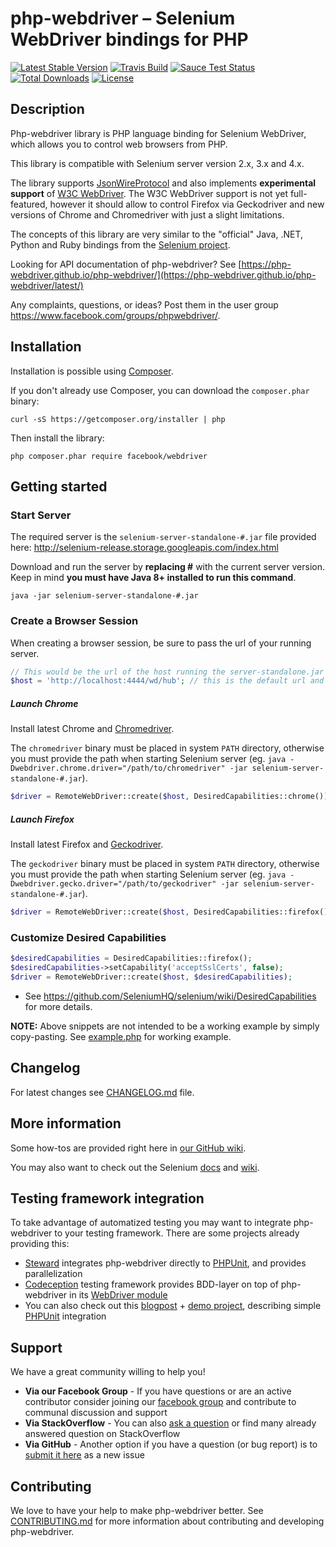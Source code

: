 # php-webdriver – Selenium WebDriver bindings for PHP

[![Latest Stable Version](https://img.shields.io/packagist/v/facebook/webdriver.svg?style=flat-square)](https://packagist.org/packages/facebook/webdriver)
[![Travis Build](https://img.shields.io/travis/facebook/php-webdriver/community.svg?style=flat-square)](https://travis-ci.org/facebook/php-webdriver)
[![Sauce Test Status](https://saucelabs.com/buildstatus/php-webdriver)](https://saucelabs.com/u/php-webdriver)
[![Total Downloads](https://img.shields.io/packagist/dt/facebook/webdriver.svg?style=flat-square)](https://packagist.org/packages/facebook/webdriver)
[![License](https://img.shields.io/packagist/l/facebook/webdriver.svg?style=flat-square)](https://packagist.org/packages/facebook/webdriver)

## Description
Php-webdriver library is PHP language binding for Selenium WebDriver, which allows you to control web browsers from PHP.

This library is compatible with Selenium server version 2.x, 3.x and 4.x.

The library supports [JsonWireProtocol](https://github.com/SeleniumHQ/selenium/wiki/JsonWireProtocol) and also
implements **experimental support** of [W3C WebDriver](https://w3c.github.io/webdriver/webdriver-spec.html).
The W3C WebDriver support is not yet full-featured, however it should allow to control Firefox via Geckodriver and new
versions of Chrome and Chromedriver with just a slight limitations.

The concepts of this library are very similar to the "official" Java, .NET, Python and Ruby bindings from the
[Selenium project](https://github.com/SeleniumHQ/selenium/).

Looking for API documentation of php-webdriver? See [https://php-webdriver.github.io/php-webdriver/](https://php-webdriver.github.io/php-webdriver/latest/)

Any complaints, questions, or ideas? Post them in the user group https://www.facebook.com/groups/phpwebdriver/.

## Installation

Installation is possible using [Composer](https://getcomposer.org/).

If you don't already use Composer, you can download the `composer.phar` binary:

    curl -sS https://getcomposer.org/installer | php

Then install the library:

    php composer.phar require facebook/webdriver

## Getting started

### Start Server

The required server is the `selenium-server-standalone-#.jar` file provided here: http://selenium-release.storage.googleapis.com/index.html

Download and run the server by **replacing #** with the current server version. Keep in mind **you must have Java 8+ installed to run this command**.

    java -jar selenium-server-standalone-#.jar

### Create a Browser Session

When creating a browser session, be sure to pass the url of your running server.

```php
// This would be the url of the host running the server-standalone.jar
$host = 'http://localhost:4444/wd/hub'; // this is the default url and port where Selenium server starts
```

##### Launch Chrome

Install latest Chrome and [Chromedriver](https://sites.google.com/a/chromium.org/chromedriver/downloads).

The `chromedriver` binary must be placed in system `PATH` directory, otherwise you must provide the path when starting Selenium server
(eg. `java -Dwebdriver.chrome.driver="/path/to/chromedriver" -jar selenium-server-standalone-#.jar`).

```php
$driver = RemoteWebDriver::create($host, DesiredCapabilities::chrome());
```

##### Launch Firefox

Install latest Firefox and [Geckodriver](https://github.com/mozilla/geckodriver/releases).

The `geckodriver` binary must be placed in system `PATH` directory, otherwise you must provide the path when starting Selenium server
(eg. `java -Dwebdriver.gecko.driver="/path/to/geckodriver" -jar selenium-server-standalone-#.jar`).


```php
$driver = RemoteWebDriver::create($host, DesiredCapabilities::firefox());
```

### Customize Desired Capabilities

```php
$desiredCapabilities = DesiredCapabilities::firefox();
$desiredCapabilities->setCapability('acceptSslCerts', false);
$driver = RemoteWebDriver::create($host, $desiredCapabilities);
```

* See https://github.com/SeleniumHQ/selenium/wiki/DesiredCapabilities for more details.

**NOTE:** Above snippets are not intended to be a working example by simply copy-pasting. See [example.php](example.php) for working example.

## Changelog
For latest changes see [CHANGELOG.md](CHANGELOG.md) file.

## More information

Some how-tos are provided right here in [our GitHub wiki](https://github.com/php-webdriver/php-webdriver/wiki).

You may also want to check out the Selenium [docs](http://docs.seleniumhq.org/docs/) and [wiki](https://github.com/SeleniumHQ/selenium/wiki).

## Testing framework integration

To take advantage of automatized testing you may want to integrate php-webdriver to your testing framework.
There are some projects already providing this:

- [Steward](https://github.com/lmc-eu/steward) integrates php-webdriver directly to [PHPUnit](https://phpunit.de/), and provides parallelization
- [Codeception](http://codeception.com) testing framework provides BDD-layer on top of php-webdriver in its [WebDriver module](http://codeception.com/docs/modules/WebDriver)
- You can also check out this [blogpost](http://codeception.com/11-12-2013/working-with-phpunit-and-selenium-webdriver.html) + [demo project](https://github.com/DavertMik/php-webdriver-demo), describing simple [PHPUnit](https://phpunit.de/) integration

## Support

We have a great community willing to help you!

- **Via our Facebook Group** - If you have questions or are an active contributor consider joining our [facebook group](https://www.facebook.com/groups/phpwebdriver/) and contribute to communal discussion and support
- **Via StackOverflow** - You can also [ask a question](https://stackoverflow.com/questions/ask?tags=php+selenium-webdriver) or find many already answered question on StackOverflow
- **Via GitHub** - Another option if you have a question (or bug report) is to [submit it here](https://github.com/php-webdriver/php-webdriver/issues/new) as a new issue

## Contributing

We love to have your help to make php-webdriver better. See [CONTRIBUTING.md](CONTRIBUTING.md) for more information about contributing and developing php-webdriver.
